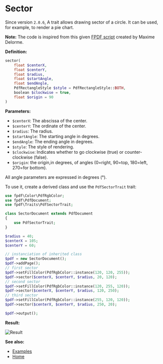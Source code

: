 # Sector

Since version `2.0.6`, A trait allows drawing sector of a circle. It can be
used, for example, to render a pie chart.

**Note:** The code is inspired from this given
[FPDF script](http://www.fpdf.org/en/script/script19.php) created by
Maxime Delorme.

**Definition:**

```php
sector(
    float $centerX,
    float $centerY,
    float $radius, 
    float $startAngle,
    float $endAngle,
    PdfRectangleStyle $style = PdfRectangleStyle::BOTH,
    boolean $clockwise = true,
    float $origin = 90
)
```

**Parameters:**

- `$centerX`: The abscissa of the center.
- `$centerY`: The ordinate of the center.
- `$radius`: The radius.
- `$startAngle`: The starting angle in degrees.
- `$endAngle`: The ending angle in degrees.
- `$style`: The style of rendering.
- `$clockwise`: Indicates whether to go clockwise (true) or counter-clockwise
  (false).
- `$origin`: the origin,in degrees, of angles (0=right, 90=top, 180=left,
  270=for bottom).

All angle parameters are expressed in degrees (&deg;).

To use it, create a derived class and use the `PdfSectorTrait` trait:

```php
use fpdf\Color\PdfRgbColor;
use fpdf\PdfDocument;
use fpdf\Traits\PdfSectorTrait;

class SectorDocument extends PdfDocument
{
    use PdfSectorTrait;
}

$radius = 40;
$centerX = 105;
$centerY = 60;

// instanciation of inherited class
$pdf = new SectorDocument();
$pdf->addPage();
// first sector
$pdf->setFillColor(PdfRgbColor::instance(120, 120, 255));
$pdf->sector($centerX, $centerY, $radius, 20, 120);
// second sector
$pdf->setFillColor(PdfRgbColor::instance(120, 255, 120));
$pdf->sector($centerX, $centerY, $radius, 120, 250);
// third sector
$pdf->setFillColor(PdfRgbColor::instance(255, 120, 120));
$pdf->sector($centerX, $centerY, $radius, 250, 20);

$pdf->output();
```

**Result:**

![Result](images/sector.png)

**See also:**

- [Examples](examples.md)
- [Home](../README.md)
